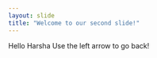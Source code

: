 ```yaml
---
layout: slide
title: "Welcome to our second slide!"
---
```

Hello Harsha
Use the left arrow to go back!
